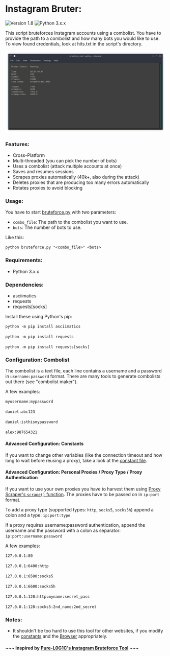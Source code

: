

# Instagram Bruter:

![Version 1.8](https://img.shields.io/badge/Version-v1.8-blue.svg) ![Python 3.x.x](https://img.shields.io/badge/Python-v3.x.x-yellow.svg)

This script bruteforces Instagram accounts using a combolist. You have to provide the path to a combolist and how many bots you would like to use. To view found credentials, look at hits.txt in the script's directory.

![Instagram Bruter example](https://github.com/Castorps/Instagram-Bruter/blob/master/images/example.png)


### Features:
  - Cross-Platform
  - Multi-threaded (you can pick the number of bots)
  - Uses a combolist (attack multiple accounts at once)
  - Saves and resumes sessions
  - Scrapes proxies automatically (40k+, also during the attack)
  - Deletes proxies that are producing too many errors automatically
  - Rotates proxies to avoid blocking


### Usage:
You have to start [bruteforce.py](https://github.com/Castorps/Instagram-Bruter/blob/master/bruteforce.py) with two parameters:
  - `combo_file`: The path to the combolist you want to use.
  - `bots`: The number of bots to use.

Like this:

    python bruteforce.py "<combo_file>" <bots>


### Requirements:
  - Python 3.x.x


### Dependencies:
  - asciimatics
  - requests
  - requests[socks]
 
 Install these using Python's pip:
 
    python -m pip install asciimatics

    python -m pip install requests

    python -m pip install requests[socks]


### Configuration: Combolist
The combolist is a text file, each line contains a username and a password in `username:password` format. There are many tools to generate combolists out there (see "combolist maker").

A few examples:

    myusername:mypassword

    daniel:abc123

    daniel:isthismypassword

    alex:987654321


#### Advanced Configuration: Constants
If you want to change other variables (like the connection timeout and how long to wait before reusing a proxy), take a look at the [constant file](https://github.com/Castorps/Instagram-Bruter/blob/master/module/const.py).


#### Advanced Configuration: Personal Proxies / Proxy Type / Proxy Authentication
If you want to use your own proxies you have to harvest them using [Proxy Scraper's `scrape()` function](https://github.com/Castorps/Instagram-Bruter/blob/aebf33ea970156b6441c1eb321b839565d463116/module/proxy_scraper.py#L34). The proxies have to be passed on in `ip:port` format.

To add a proxy type (supported types: `http`, `socks5`, `socks5h`) append a colon and a type: `ip:port:type`

If a proxy requires username:password authentication, append the username and the password with a colon as separator: `ip:port:username:password`

A few examples:

    127.0.0.1:80
    
    127.0.0.1:6400:http
    
    127.0.0.1:6500:socks5
    
    127.0.0.1:6600:socks5h
    
    127.0.0.1:120:http:myname:secret_pass
    
    127.0.0.1:120:socks5:2nd_name:2nd_secret


### Notes: 
  - It shouldn't be too hard to use this tool for other websites, if you modify the [constants](https://github.com/Castorps/Instagram-Bruter/blob/master/module/const.py) and the [Browser](https://github.com/Castorps/Instagram-Bruter/blob/master/module/browser.py) appropriately.


#### ~~~ Inspired by [Pure-L0G1C's Instagram Bruteforce Tool](https://github.com/Pure-L0G1C/Instagram) ~~~

